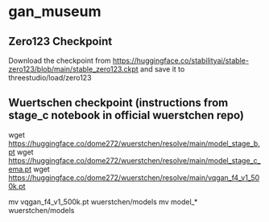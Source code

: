 # gan_museum

## Zero123 Checkpoint

Download the checkpoint from https://huggingface.co/stabilityai/stable-zero123/blob/main/stable_zero123.ckpt and save it to threestudio/load/zero123

## Wuertschen checkpoint (instructions from stage_c notebook in official wuerstchen repo)
wget https://huggingface.co/dome272/wuerstchen/resolve/main/model_stage_b.pt
wget https://huggingface.co/dome272/wuerstchen/resolve/main/model_stage_c_ema.pt
wget https://huggingface.co/dome272/wuerstchen/resolve/main/vqgan_f4_v1_500k.pt

mv vqgan_f4_v1_500k.pt wuerstchen/models
mv model_* wuerstchen/models
